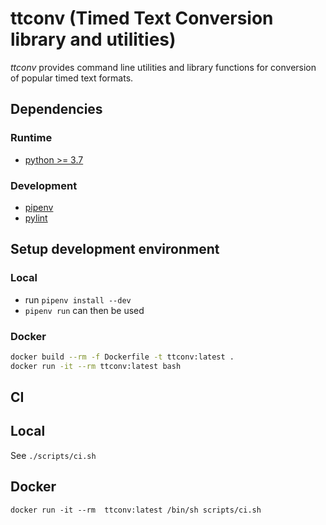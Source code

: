 # ttconv (Timed Text Conversion library and utilities)

_ttconv_ provides command line utilities and library functions for conversion of popular timed text formats.

## Dependencies

### Runtime

* [python >= 3.7](https://python.org)

### Development

* [pipenv](https://pypi.org/project/pipenv/)
* [pylint](https://pypi.org/project/pylint/)

## Setup development environment

### Local

* run `pipenv install --dev`
* `pipenv run` can then be used

### Docker

```sh
docker build --rm -f Dockerfile -t ttconv:latest .
docker run -it --rm ttconv:latest bash
```

## CI

## Local

See `./scripts/ci.sh`

## Docker

`docker run -it --rm  ttconv:latest /bin/sh scripts/ci.sh`
